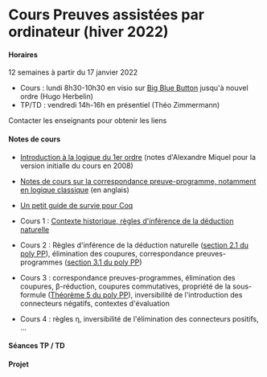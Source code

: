 # Cours Preuves assistées par ordinateur (hiver 2022)

#### Horaires

12 semaines à partir du 17 janvier 2022

- Cours : lundi 8h30-10h30 en visio sur [Big Blue Button](https://bbb-front.math.univ-paris-diderot.fr/recherche/hug-cu1-eym-m5i) jusqu'à nouvel ordre (Hugo Herbelin)
- TP/TD : vendredi 14h-16h en présentiel (Théo Zimmermann)

Contacter les enseignants pour obtenir les liens

#### Notes de cours

- [Introduction à la logique du 1er ordre](logique-premier-ordre.pdf) (notes d'Alexandre Miquel pour la version initialle du cours en 2008)
- [Notes de cours sur la correspondance preuve-programme, notamment en logique classique](proofs-and-programs.pdf) (en anglais)
- [Un petit guide de survie pour Coq](https://www.irif.fr/~letouzey//preuves/guide.html)

- Cours 1 : [Contexte historique, règles d'inférence de la déduction naturelle](cours1.pdf)
- Cours 2 : Règles d'inférence de la déduction naturelle ([section 2.1 du poly PP](proofs-and-programs.pdf)), élimination des coupures, correspondance preuves-programmes ([section 3.1 du poly PP](proofs-and-programs.pdf))
- Cours 3 : correspondance preuves-programmes, élimination des coupures, β-réduction, coupures commutatives, propriété de la sous-formule ([Théorème 5 du poly PP](proofs-and-programs.pdf)), inversibilité de l'introduction des connecteurs négatifs, contextes d'évaluation
- Cours 4 : règles η, inversibilité de l'élimination des connecteurs positifs, ...

#### Séances TP / TD

#### Projet

